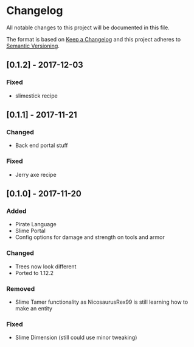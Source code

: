 # Changelog
All notable changes to this project will be documented in this file.

The format is based on [Keep a Changelog](http://keepachangelog.com/en/1.0.0/)
and this project adheres to [Semantic Versioning](http://semver.org/spec/v2.0.0.html).

## [0.1.2] - 2017-12-03
### Fixed
- slimestick recipe

## [0.1.1] - 2017-11-21
### Changed
- Back end portal stuff

### Fixed
- Jerry axe recipe

## [0.1.0] - 2017-11-20
### Added
- Pirate Language
- Slime Portal
- Config options for damage and strength on tools and armor

### Changed
- Trees now look different
- Ported to 1.12.2

### Removed
- Slime Tamer functionality as NicosaurusRex99 is still learning how to make an entity

### Fixed
- Slime Dimension (still could use minor tweaking)
